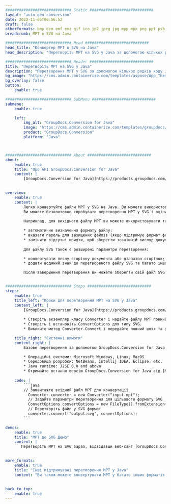 ```yaml
---
############################# Static ############################
layout: "auto-gen-conversion"
date: 2022-11-05T06:56:52
draft: false
otherformats: bmp dcm emf emz gif ico jp2 jpeg jpg mpp mpx png ppt psb psd svg svgz tga tif tiff webp wmf wmz xer
breadcrumb: MPT в SVG на Java

############################# Head ############################
head_title: "Конвертер MPT в SVG на Java"
head_description: "Перетворіть MPT на SVG у Java за допомогою кількох рядків коду. Використовуйте API перетворення документів GroupDocs, щоб конвертувати понад 160 форматів файлів."

############################# Header ############################
title: "Перетворіть MPT на SVG у Java"
description: "Перетворення MPT у SVG за допомогою кількох рядків коду Java"
bg_image: "https://cms.admin.containerize.com/templates/aspose/App_Themes/V3/images/bg/header1.png"
bg_overlay: false
button:
    enable: true

############################# SubMenu ############################
submenu:
    enable: true

    left:
        img_alt: "GroupDocs.Conversion for Java"
        image: "https://cms.admin.containerize.com/templates/groupdocs/images/product-logos/90x90-noborder/groupdocs-conversion-java.png"
        product: "GroupDocs.Conversion"
        platform: "Java"



############################# About ############################
about:
    enable: true
    title: "Про API GroupDocs.Conversion for Java"
    content: |
        [GroupDocs.Conversion for Java](https://products.groupdocs.com/conversion/java/) можна використовувати для конвертації Microsoft Word, Excel, PowerPoint, PDF, Visio та інших форматів. GroupDocs.Conversion — це окремий API, який підходить для серверних і внутрішніх систем, де потрібна висока продуктивність. Він не залежить від будь-якого програмного забезпечення, такого як Microsoft або Open Office.
    

overview:
    enable: true
    content: |
        Легко конвертуйте файли MPT у SVG на Java. Ви можете використовувати всього пару рядків коду Java на будь-якій платформі за вашим вибором, такі як Windows, Linux, macOS.
        Ви можете безкоштовно спробувати перетворення MPT у SVG і оцінити якість результатів перетворення. Разом із простими сценаріями перетворення файлів ви можете спробувати розширені параметри для завантаження вихідного файлу MPT і збереження результату SVG. 
        
        Наприклад, для вихідного файлу MPT ви можете використовувати такі параметри завантаження:

        * автоматичне визначення формату файлу;
        * вказати пароль для захищених файлів (якщо підтримує формат файлу);
        * замінити відсутні шрифти, щоб зберегти зовнішній вигляд документа.
        
        Для файлу SVG також є розширені параметри перетворення:

        * конвертувати певну сторінку документа або діапазон сторінок;
        * додати водяний знак до перетвореного файлу SVG та багато іншого.

        Після завершення перетворення ви можете зберегти свій файл SVG у локальному файлі або будь-якому сторонньому сховищі, такому як FTP, Amazon S3, Google Drive, Dropbox тощо. Зауважте: щоб конвертувати MPT у SVG не потрібно встановлювати додаткове програмне забезпечення, таке як MS Office, Open Office, Adobe Acrobat Reader тощо.


############################# Steps ############################
steps:
    enable: true
    title_left: "Кроки для перетворення MPT на SVG у Java"
    content_left: |
        [GroupDocs.Conversion for Java](https://products.groupdocs.com/conversion/java/) дозволяє розробникам легко конвертувати файл MPT у SVG за допомогою кількох рядків коду.
        
        * Створіть екземпляр класу Converter і надайте файлу MPT повний шлях
        * Створіть і встановіть ConvertOptions для типу SVG.
        * Викличте метод Converter.Convert і передайте повний шлях та формат (SVG) як параметр

    title_right: "Системні вимоги"
    content_right: |
        Базове перетворення за допомогою GroupDocs.Conversion for Java можна виконати за кілька простих кроків. Наші API підтримуються на всіх основних платформах і операційних системах. Перш ніж виконувати наведений нижче код, переконайтеся, що ваша система відповідає цим передумовам.

        * Операційні системи: Microsoft Windows, Linux, MacOS
        * Середовища розробки: NetBeans, Intellij IDEA, Eclipse, etc.
        * Java runtime: J2SE 6.0 and above
        * Отримайте останню версію GroupDocs.Conversion for Java від [Maven](https://repository.groupdocs.com/webapp/#/artifacts/browse/tree/General/repo/com/groupdocs/groupdocs-conversion)
         
    code: |
        ```java    
        // Завантажте вхідний файл MPT для конвертації
          Converter converter = new Converter("input.mpt");
          // Задайте параметри перетворення для цільового формату SVG
          ConvertOptions convertOptions = new FileType().fromExtension("svg").getConvertOptions();
          // Перетворіть файл у SVG формат
          converter.convert("output.svg", convertOptions);
        ```

demos:
    enable: true
    title: "MPT до SVG Демо"
    content: |
       Перетворіть MPT на SVG зараз, відвідавши веб-сайт [GroupDocs.Conversion App](https://products.groupdocs.app/conversion/family). Онлайн-демонстрація має такі переваги
          

more_formats:
    enable: true
    title: "Інші підтримувані перетворення MPT у Java"
    content: "Ви також можете конвертувати MPT у багато інших форматів файлів. Перегляньте список нижче."
       
       
back_to_top:
    enable: true
---
```

